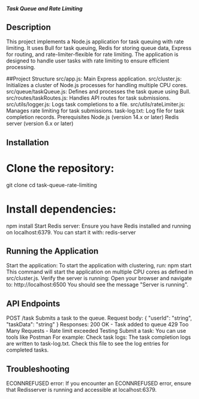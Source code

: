   ##### Task Queue and Rate Limiting #####
## Description
This project implements a Node.js application for task queuing with rate limiting. It uses Bull for task queuing, Redis for storing queue data, Express for routing, and rate-limiter-flexible for rate limiting. The application is designed to handle user tasks with rate limiting to ensure efficient processing.

##Project Structure
src/app.js: Main Express application.
src/cluster.js: Initializes a cluster of Node.js processes for handling multiple CPU cores.
src/queue/taskQueue.js: Defines and processes the task queue using Bull.
src/routes/taskRoutes.js: Handles API routes for task submissions.
src/utils/logger.js: Logs task completions to a file.
src/utils/rateLimiter.js: Manages rate limiting for task submissions.
task-log.txt: Log file for task completion records.
Prerequisites
Node.js (version 14.x or later)
Redis server (version 6.x or later)

## Installation
# Clone the repository:    
 git clone <repository-url>
cd task-queue-rate-limiting
# Install dependencies:
npm install
Start Redis server:
Ensure you have Redis installed and running on localhost:6379. You can start it with:
redis-server



## Running the Application
Start the application:
   To start the application with clustering, run: npm start
   This command will start the application on multiple CPU cores as defined in src/cluster.js.
Verify the server is running:
Open your browser and navigate to:  http://localhost:6500
         You should see the message "Server is running".


## API Endpoints
 POST /task
Submits a task to the queue.
Request body:
{
"userId": "string", 
"taskData": "string"
}
       Responses:
200 OK - Task added to queue
429 Too Many Requests - Rate limit exceeded
Testing
Submit a task:
         You can use tools like Postman  For example:
Check task logs:
           The task completion logs are written to task-log.txt. Check this file to see
            the log entries for completed tasks.
## Troubleshooting
ECONNREFUSED error:
If you encounter an ECONNREFUSED error, ensure that Redisserver is running and accessible at localhost:6379.

